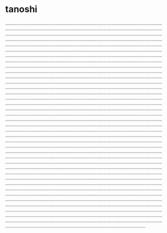 # tanoshi

.......................................................................................................................................................................................................................................................................................................................................................................................................................................................................................................................................................................................................................................................................................................................................................................................................................................................................................................................................................................................................................................................................................................................................................................................................................................................................................................................................................................................................................................................................................................................................................................................................................................................................................................................................................................................................................................................................................................................................................................................................................................................................................................................................................................................................................................................................................................................................................................................................................................................................................................................................................................................................................................................................................................................................................................................................................................................................................................................................................................................................................................................................................................................................................................................................................................................................................................................................................................................................................................................................................................................................................................................................................................................................................................................................................................................................................................................................................................................................................................................................................................................................................................................................................................................................................................................................................................................................................................................................................................................................................................................................................................................................................................................................................................................................................................................................................................................................................................................................................................................................................
